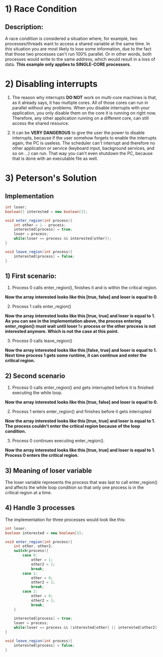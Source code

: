 # 1) Race Condition

## Description:
A race condition is considered a situation where, for example, two processes/threads want to access a shared variable at the same time. In this situation you are most likely to lose some information, due to the fact that those two processes can't run 100% parallel. Or in other words, both processes would write to the same address, which would result in a loss of data. **This example only applies to SINGLE-CORE processors.**



# 2) Disabling interrupts

1) The reason why interrupts **DO NOT** work on multi-core machines is that, as it already says, it has multiple cores. All of those cores can run in parallel without any problems. When you disable interrupts with your application, you only disable them on the core it is running on right now. Therefore, any other application running on a different core, can still access the shared resource. 

2) It can be **VERY DANGEROUS** to give the user the power to disable interrupts, because if the user somehow forgets to enable the interrupts again, the PC is useless. The scheduler can't interrupt and therefore no other application or service (keyboard input, background services, and so on ...) can run. That way you can't even shutdown the PC, because that is done with an executable file as well. 

# 3) Peterson's Solution

## Implementation

```java
int loser;
boolean[] interested = new boolean[2];

void enter_region(int process){
	int other = 1 - process;
	interested[process] = true;
	loser = process;
	while(loser == process && interested[other]);
}

void leave_region(int process){
	interested[process] = false;
}
```



## 1) First scenario: 

1) Process 0 calls enter_region(), finishes it and is within the critical region. 

**Now the array interested looks like this [true, false] and loser is equal to 0**.

2) Process 1 calls enter_region()

**Now the array interested looks like this [true, true] and loser is equal to 1. As you can see in the implementation above, the process entering enter_region() must wait until loser != process or the other process is not interested anymore. Which is not the case at this point.**

3) Process 0 calls leave_region()

**Now the array interested looks like this [false, true] and loser is equal to 1. Next time process 1 gets some runtime, it can continue and enter the critical region.**



## 2) Second scenario

1) Process 0 calls enter_region() and gets interrupted before it is finished executing the while loop.

**Now the array interested looks like this [true, false] and loser is equal to 0.**

2) Process 1 enters enter_region() and finishes before it gets interrupted

**Now the array interested looks like this [true, true] and loser is equal to 1. The process couldn't enter the critical region because of the loop condition.**

3) Process 0 continues executing enter_region().

**Now the array interested looks like this [true, true] and loser is equal to 1. Process 0 enters the critical region.**




## 3) Meaning of loser variable

The loser variable represents the process that was last to call enter_region() and affects the while loop condition so that only one process is in the critical region at a time. 

## 4) Handle 3 processes

The implementation for three processes would look like this:

```java
int loser;
boolean interested = new boolean[3];

void enter_region(int process){
	int other, other2;
    switch(process){
        case 0:
            other = 1;
            other2 = 2;
            break;
        case 1:
            other = 0;
            other2 = 2;
            break;
        case 2:
            other = 0;
            other2 = 1;
           	break;
    }
    
	interested[process] = true;
	loser = process;
	while(loser == process && (interested[other] || interested[other2]);
}

void leave_region(int process){
	interested[process] = false;
}
```
